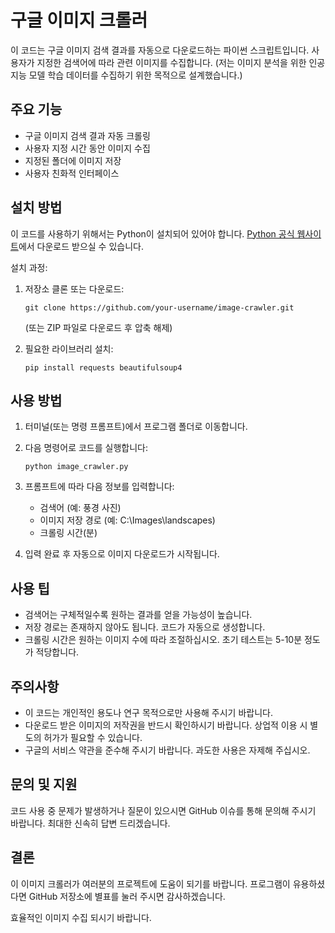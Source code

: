 # 구글 이미지 크롤러

이 코드는 구글 이미지 검색 결과를 자동으로 다운로드하는 파이썬 스크립트입니다. 사용자가 지정한 검색어에 따라 관련 이미지를 수집합니다.
(저는 이미지 분석을 위한 인공지능 모델 학습 데이터를 수집하기 위한 목적으로 설계했습니다.) 

## 주요 기능

- 구글 이미지 검색 결과 자동 크롤링
- 사용자 지정 시간 동안 이미지 수집
- 지정된 폴더에 이미지 저장
- 사용자 친화적 인터페이스

## 설치 방법

이 코드를 사용하기 위해서는 Python이 설치되어 있어야 합니다. [Python 공식 웹사이트](https://www.python.org/downloads/)에서 다운로드 받으실 수 있습니다.

설치 과정:

1. 저장소 클론 또는 다운로드:
   ```
   git clone https://github.com/your-username/image-crawler.git
   ```
   (또는 ZIP 파일로 다운로드 후 압축 해제)

2. 필요한 라이브러리 설치:
   ```
   pip install requests beautifulsoup4
   ```

## 사용 방법

1. 터미널(또는 명령 프롬프트)에서 프로그램 폴더로 이동합니다.
2. 다음 명령어로 코드를 실행합니다:
   ```
   python image_crawler.py
   ```
3. 프롬프트에 따라 다음 정보를 입력합니다:
   - 검색어 (예: 풍경 사진)
   - 이미지 저장 경로 (예: C:\Images\landscapes)
   - 크롤링 시간(분)

4. 입력 완료 후 자동으로 이미지 다운로드가 시작됩니다.

## 사용 팁

- 검색어는 구체적일수록 원하는 결과를 얻을 가능성이 높습니다.
- 저장 경로는 존재하지 않아도 됩니다. 코드가 자동으로 생성합니다.
- 크롤링 시간은 원하는 이미지 수에 따라 조절하십시오. 초기 테스트는 5-10분 정도가 적당합니다.

## 주의사항

- 이 코드는 개인적인 용도나 연구 목적으로만 사용해 주시기 바랍니다.
- 다운로드 받은 이미지의 저작권을 반드시 확인하시기 바랍니다. 상업적 이용 시 별도의 허가가 필요할 수 있습니다.
- 구글의 서비스 약관을 준수해 주시기 바랍니다. 과도한 사용은 자제해 주십시오.

## 문의 및 지원

코드 사용 중 문제가 발생하거나 질문이 있으시면 GitHub 이슈를 통해 문의해 주시기 바랍니다. 최대한 신속히 답변 드리겠습니다.

## 결론

이 이미지 크롤러가 여러분의 프로젝트에 도움이 되기를 바랍니다. 프로그램이 유용하셨다면 GitHub 저장소에 별표를 눌러 주시면 감사하겠습니다.

효율적인 이미지 수집 되시기 바랍니다.
